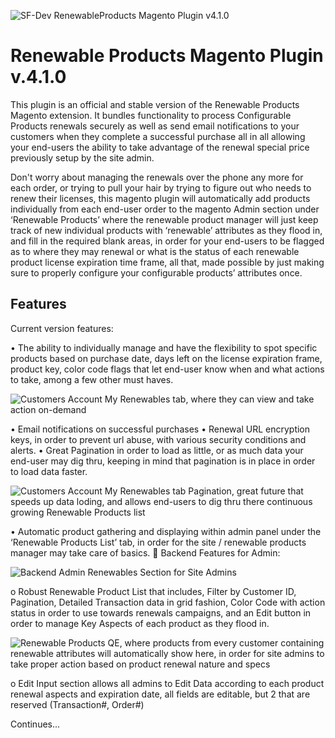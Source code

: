 ![SF-Dev RenewableProducts Magento Plugin v4.1.0](https://raw.githubusercontent.com/sauloscf/Mage_RenewableProductsModule/master/readme_files/header.png)

Renewable Products Magento Plugin v.4.1.0
============================

This plugin is an official and stable version of the Renewable Products Magento extension. It bundles functionality to process Configurable Products renewals securely as well as send email notifications to your customers when they complete a successful purchase all in all allowing your end-users the ability to take advantage of the renewal special price previously setup by the site admin.

Don't worry about managing the renewals over the phone any more for each order, or trying to pull your hair by trying to figure out who needs to renew their licenses, this magento plugin will automatically add products individually from each end-user order to the magento Admin section under ‘Renewable Products’ where the renewable product manager will just keep track of new individual products with ‘renewable’ attributes as they flood in, and fill in the required blank areas, in order for your end-users to be flagged as to where they may renewal or what is the status of each renewable product license expiration time frame, all that, made possible by just making sure to properly configure your configurable products’ attributes once.

Features
--------
Current version features:

•	The ability to individually manage and have the flexibility to spot specific products based on purchase date, days left on the license expiration frame, product key, color code flags that let end-user know when and what actions to take, among a few other must haves.

![Customers Account My Renewables tab, where they can view and take action on-demand](https://raw.githubusercontent.com/sauloscf/Mage_RenewableProductsModule/master/readme_files/caccgrid.png)

•	Email notifications on successful purchases
•	Renewal URL encryption keys, in order to prevent url abuse, with various security conditions and alerts.
•	Great Pagination in order to load as little, or as much data your end-user may dig thru, keeping in mind that pagination is in place in order to load data faster.

![Customers Account My Renewables tab Pagination, great future that speeds up data loding, and allows end-users to dig thru there continuous growing Renewable Products list](https://raw.githubusercontent.com/sauloscf/Mage_RenewableProductsModule/master/readme_files/caccpager.png)

•	Automatic product gathering and displaying within admin panel under the ‘Renewable Products List’ tab, in order for the site / renewable products manager may take care of basics.
	Backend Features for Admin:

![Backend Admin Renewables Section for Site Admins](https://raw.githubusercontent.com/sauloscf/Mage_RenewableProductsModule/master/readme_files/adminrrtab.png)

o	Robust Renewable Product List that includes, Filter by Customer ID, Pagination, Detailed Transaction data in grid fashion, Color Code with action status in order to use towards renewals campaigns, and an Edit button in order to manage Key Aspects of each product as they flood in.

![Renewable Products QE, where products from every customer containing renewable attributes will automatically show here, in order for site admins to take proper action based on product renewal nature and specs](https://raw.githubusercontent.com/sauloscf/Mage_RenewableProductsModule/master/readme_files/admineditpanel.png)

o	Edit Input section allows all admins to Edit Data according to each product renewal aspects and expiration date, all fields are editable, but 2 that are reserved (Transaction#, Order#)

Continues...

